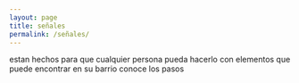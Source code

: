```yaml
---
layout: page
title: señales
permalink: /señales/
---
```

estan hechos para que cualquier persona pueda hacerlo con elementos que puede encontrar en su barrio 
conoce los pasos 
